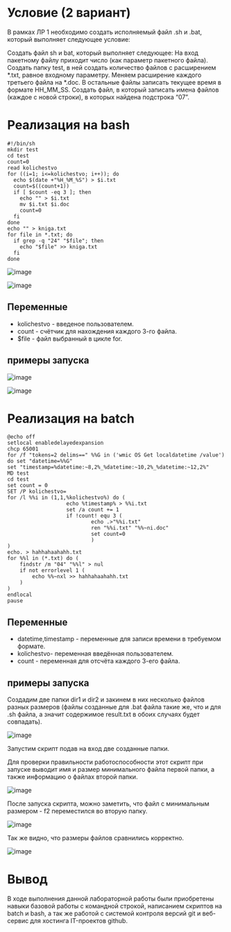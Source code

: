 # Условие (2 вариант)

В рамках ЛР 1 необходимо создать исполняемый файл .sh и .bat, который выполняет следующее условие:

Создать файл sh и bat, который выполняет следующее:
На вход пакетному файлу приходит число (как параметр пакетного файла). Создать папку test, в ней создать количество файлов с расширением *.txt, равное входному параметру. Меняем расширение каждого третьего файла на *.doc. В остальные файлы записать текущее время в формате HH_MM_SS. Создать файл, в который записать имена файлов (каждое с новой строки), в которых найдена подстрока “07”.

# Реализация на bash
```
#!/bin/sh
mkdir test
cd test
count=0
read kolichestvo
for ((i=1; i<=kolichestvo; i++)); do
  echo $(date +"%H_%M_%S") > $i.txt
  count=$((count+1))
  if [ $count -eq 3 ]; then
    echo "" > $i.txt
    mv $i.txt $i.doc
    count=0
  fi
done
echo "" > kniga.txt
for file in *.txt; do
  if grep -q "24" "$file"; then
    echo "$file" >> kniga.txt
  fi
done
```
![image](https://github.com/iis-32170x/RPIIS/blob/%D0%91%D0%B5%D0%B4%D0%B0%D1%80%D0%B8%D0%BA_%D0%97/images/%D0%A1%D0%BD%D0%B8%D0%BC%D0%BE%D0%BA%20%D1%8D%D0%BA%D1%80%D0%B0%D0%BD%D0%B0%202023-10-18%20222737.png)



![image](https://github.com/iis-32170x/RPIIS/blob/%D0%91%D0%B5%D0%B4%D0%B0%D1%80%D0%B8%D0%BA_%D0%97/images/%D0%A1%D0%BD%D0%B8%D0%BC%D0%BE%D0%BA%20%D1%8D%D0%BA%D1%80%D0%B0%D0%BD%D0%B0%20(3).png)


## Переменные

- kolichestvo - введеное пользователем.
- count - счётчик для нахождения каждого 3-го файла.
- $file - файл выбранный в цикле for.
## примеры запуска

![image](https://github.com/iis-32170x/RPIIS/blob/%D0%91%D0%B5%D0%B4%D0%B0%D1%80%D0%B8%D0%BA_%D0%97/images/%D0%A1%D0%BD%D0%B8%D0%BC%D0%BE%D0%BA%20%D1%8D%D0%BA%D1%80%D0%B0%D0%BD%D0%B0%202023-10-18%20222737.png)



![image](https://github.com/iis-32170x/RPIIS/blob/%D0%91%D0%B5%D0%B4%D0%B0%D1%80%D0%B8%D0%BA_%D0%97/images/%D0%A1%D0%BD%D0%B8%D0%BC%D0%BE%D0%BA%20%D1%8D%D0%BA%D1%80%D0%B0%D0%BD%D0%B0%20(3).png)
# Реализация на batch
```
@echo off
setlocal enabledelayedexpansion
chcp 65001
for /f "tokens=2 delims==" %%G in ('wmic OS Get localdatetime /value') do set "datetime=%%G" 
set "timestamp=%datetime:~8,2%_%datetime:~10,2%_%datetime:~12,2%"
MD test
cd test
set count = 0 
SET /P kolichestvo=
for /l %%i in (1,1,%kolichestvo%) do (
                   echo %timestamp% > %%i.txt
                   set /a count += 1
                   if !count! equ 3 (
                           echo .>"%%i.txt"
                           ren "%%i.txt" "%%~ni.doc"
                           set count=0
                           )
) 
echo. > hahhahaahahh.txt
for %%l in (*.txt) do (
    findstr /m "04" "%%l" > nul
    if not errorlevel 1 (
        echo %%~nxl >> hahhahaahahh.txt
    )
)
endlocal
pause
```
## Переменные 

- datetime,timestamp - переменные для записи времени в требуемом формате.
- kolichestvo- переменная введённая пользователем.
- count - переменная для отсчёта каждого 3-его файла.

## примеры запуска

Создадим две папки dir1 и dir2 и закинем в них несколько файлов разных размеров (файлы созданные для .bat файла такие же, что и для .sh файла, а значит содержимое result.txt в обоих случаях будет совпадать).

![image](https://github.com/iis-32170x/RPIIS/blob/%D0%9C%D0%BE%D1%82%D0%BE%D0%BB%D1%8F%D0%BD%D0%B5%D1%86_%D0%9A/images/files3.png)

Запустим скрипт подав на вход две созданные папки.

Для проверки правильности работоспособности этот скрипт при запуске выводит имя и размер минимального файла первой папки, а также информацию о файлах второй папки. 

![image](https://github.com/iis-32170x/RPIIS/blob/%D0%9C%D0%BE%D1%82%D0%BE%D0%BB%D1%8F%D0%BD%D0%B5%D1%86_%D0%9A/images/stat_bat_1.png)

После запуска скрипта, можно заметить, что файл с минимальным размером - f2 переместился во вторую папку.

![image](https://github.com/iis-32170x/RPIIS/blob/%D0%9C%D0%BE%D1%82%D0%BE%D0%BB%D1%8F%D0%BD%D0%B5%D1%86_%D0%9A/images/files4.png)

Так же видно, что размеры файлов сравнились корректно.

![image](https://github.com/iis-32170x/RPIIS/blob/%D0%9C%D0%BE%D1%82%D0%BE%D0%BB%D1%8F%D0%BD%D0%B5%D1%86_%D0%9A/images/result2.png)

# Вывод

В ходе выполнения данной лабораторной работы были приобретены навыки базовой работы с командной строкой, написанием скриптов на batch и bash, а так же работой с системой контроля версий git и веб-сервис для хостинга IT-проектов github.
